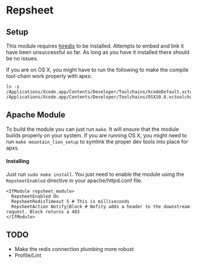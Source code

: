 # Repsheet

## Setup

This module requires [hiredis](https://github.com/redis/hiredis) to be installed. Attempts to embed and link it have been unsuccessful so far. As long as you have it installed there should be no issues.

If you are on OS X, you might have to run the following to make the compile tool-chain work properly with apxs:

```
ln -s /Applications/Xcode.app/Contents/Developer/Toolchains/XcodeDefault.xctoolchain/ /Applications/Xcode.app/Contents/Developer/Toolchains/OSX10.8.xctoolchain
```


## Apache Module

To build the module you can just run `make`. It will ensure that the module builds properly on your system. If you are running OS X, you might need to run `make mountain_lion_setup` to symlink the proper dev tools into place for apxs.

#### Installing

Just run `sudo make install`. You just need to enable the module using the `RepsheetEnabled` directive in your apache/httpd.conf file.

```
<IfModule repsheet_module>
  RepsheetEnabled On
  RepsheetRedisTimeout 5 # This is milliseconds
  RepsheetAction Notify|Block # Nofity adds a header to the downstream request. Block returns a 403
</IfModule>
```

## TODO

* Make the redis connection plumbing more robust
* Profile/Lint
